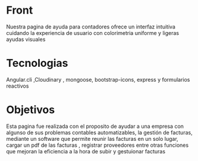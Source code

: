# Front
Nuestra pagina de ayuda para contadores ofrece un interfaz intuitiva cuidando la experiencia de usuario con colorimetria uniforme y ligeras ayudas visuales 
# Tecnologias 
Angular.cli ,Cloudinary , mongoose, bootstrap-icons, express y formularios reactivos 
# Objetivos
Esta pagina fue realizada con el proposito de ayudar a una empresa con algunso de sus problemas contables automatizables, la gestión de facturas, mediante un software que permite reunir las facturas en un solo lugar, cargar un pdf de las facturas , registrar proveedores  entre otras funciones que mejoran la eficiencia a la hora de subir y gestuionar facturas 